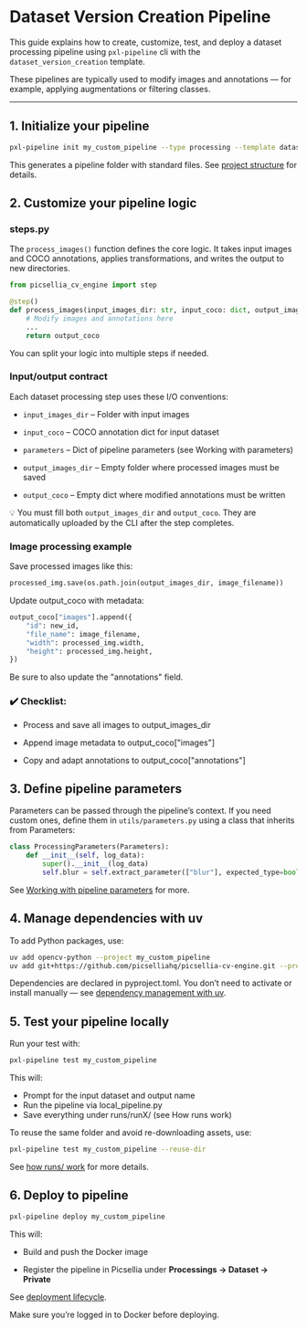 # Dataset Version Creation Pipeline


This guide explains how to create, customize, test, and deploy a dataset processing pipeline using `pxl-pipeline` cli with the `dataset_version_creation` template.

These pipelines are typically used to modify images and annotations — for example, applying augmentations or filtering classes.

---

## **1. Initialize your pipeline**

```sh
pxl-pipeline init my_custom_pipeline --type processing --template dataset_version_creation
```

This generates a pipeline folder with standard files. See [project structure](../cli_overview.md#project-structure) for details.

## **2. Customize your pipeline logic**

### steps.py

The `process_images()` function defines the core logic. It takes input images and COCO annotations, applies transformations, and writes the output to new directories.

```python
from picsellia_cv_engine import step

@step()
def process_images(input_images_dir: str, input_coco: dict, output_images_dir: str, output_coco: dict, parameters: dict):
    # Modify images and annotations here
    ...
    return output_coco
```

You can split your logic into multiple steps if needed.

###  Input/output contract
Each dataset processing step uses these I/O conventions:

- `input_images_dir` – Folder with input images

- `input_coco` – COCO annotation dict for input dataset

- `parameters` – Dict of pipeline parameters (see Working with parameters)

- `output_images_dir` – Empty folder where processed images must be saved

- `output_coco` – Empty dict where modified annotations must be written

💡 You must fill both `output_images_dir` and `output_coco`. They are automatically uploaded by the CLI after the step completes.


### Image processing example

Save processed images like this:

```python
processed_img.save(os.path.join(output_images_dir, image_filename))
```

Update output_coco with metadata:

```python
output_coco["images"].append({
    "id": new_id,
    "file_name": image_filename,
    "width": processed_img.width,
    "height": processed_img.height,
})
```

Be sure to also update the "annotations" field.

### ✔️ Checklist:

- Process and save all images to output_images_dir

- Append image metadata to output_coco["images"]

- Copy and adapt annotations to output_coco["annotations"]


## 3. Define pipeline parameters

Parameters can be passed through the pipeline’s context. If you need custom ones, define them in `utils/parameters.py` using a class that inherits from Parameters:

```python
class ProcessingParameters(Parameters):
    def __init__(self, log_data):
        super().__init__(log_data)
        self.blur = self.extract_parameter(["blur"], expected_type=bool, default=False)
```

See [Working with pipeline parameters](../cli_overview.md#working-with-pipeline-parameters) for more.

## 4. Manage dependencies with uv

To add Python packages, use:

```bash
uv add opencv-python --project my_custom_pipeline
uv add git+https://github.com/picselliahq/picsellia-cv-engine.git --project my_custom_pipeline
```

Dependencies are declared in pyproject.toml.
You don’t need to activate or install manually — see [dependency management with uv](../cli_overview.md#dependency-management-with-uv).

## 5. Test your pipeline locally

Run your test with:

```sh
pxl-pipeline test my_custom_pipeline
```

This will:

- Prompt for the input dataset and output name
- Run the pipeline via local_pipeline.py
- Save everything under runs/runX/ (see How runs work)

To reuse the same folder and avoid re-downloading assets, use:

```bash
pxl-pipeline test my_custom_pipeline --reuse-dir
```

See [how runs/ work](../cli_overview.md#how-runs-work) for more details.

## **6. Deploy to pipeline**

```sh
pxl-pipeline deploy my_custom_pipeline
```

This will:

- Build and push the Docker image

- Register the pipeline in Picsellia under **Processings → Dataset → Private**

See [deployment lifecycle](../cli_overview.md#pipeline-lifecycle).

Make sure you’re logged in to Docker before deploying.
